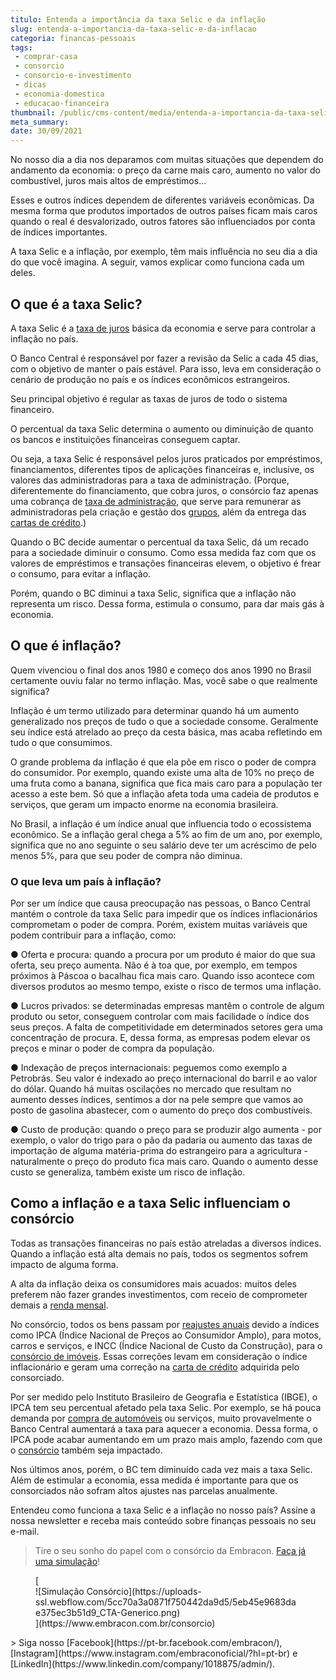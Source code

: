 ```yaml
---
titulo: Entenda a importância da taxa Selic e da inflação
slug: entenda-a-importancia-da-taxa-selic-e-da-inflacao
categoria: financas-pessoais
tags:
 - comprar-casa
 - consorcio
 - consorcio-e-investimento
 - dicas
 - economia-domestica
 - educacao-financeira
thumbnail: /public/cms-content/media/entenda-a-importancia-da-taxa-selic-e-da-inflacao.png
meta_summary: 
date: 30/09/2021
---
```

No nosso dia a dia nos deparamos com muitas situações que dependem do andamento da economia: o preço da carne mais caro, aumento no valor do combustível, juros mais altos de empréstimos…

Esses e outros índices dependem de diferentes variáveis econômicas. Da mesma forma que produtos importados de outros países ficam mais caros quando o real é desvalorizado, outros fatores são influenciados por conta de índices importantes.

A taxa Selic e a inflação, por exemplo, têm mais influência no seu dia a dia do que você imagina. A seguir, vamos explicar como funciona cada um deles.

O que é a taxa Selic?
---------------------

A taxa Selic é a [taxa de juros](https://www.embracon.com.br/blog/parcela-de-consorcio-tem-juros) básica da economia e serve para controlar a inflação no país.

O Banco Central é responsável por fazer a revisão da Selic a cada 45 dias, com o objetivo de manter o país estável. Para isso, leva em consideração o cenário de produção no país e os índices econômicos estrangeiros.

Seu principal objetivo é regular as taxas de juros de todo o sistema financeiro.

O percentual da taxa Selic determina o aumento ou diminuição de quanto os bancos e instituições financeiras conseguem captar.

Ou seja, a taxa Selic é responsável pelos juros praticados por empréstimos, financiamentos, diferentes tipos de aplicações financeiras e, inclusive, os valores das administradoras para a taxa de administração. (Porque, diferentemente do financiamento, que cobra juros, o consórcio faz apenas uma cobrança de [taxa de administração](https://www.embracon.com.br/conhecaoconsorcio/o-que-e-taxa-de-administracao), que serve para remunerar as administradoras pela criação e gestão dos [grupos](https://www.embracon.com.br/conhecaoconsorcio/o-que-e-um-grupo-de-consorcio), além da entrega das [cartas de crédito](https://www.embracon.com.br/conhecaoconsorcio/o-que-e-carta-de-credito).)

Quando o BC decide aumentar o percentual da taxa Selic, dá um recado para a sociedade diminuir o consumo. Como essa medida faz com que os valores de empréstimos e transações financeiras elevem, o objetivo é frear o consumo, para evitar a inflação.

Porém, quando o BC diminui a taxa Selic, significa que a inflação não representa um risco. Dessa forma, estimula o consumo, para dar mais gás à economia.

O que é inflação?
-----------------

Quem vivenciou o final dos anos 1980 e começo dos anos 1990 no Brasil certamente ouviu falar no termo inflação. Mas, você sabe o que realmente significa?

Inflação é um termo utilizado para determinar quando há um aumento generalizado nos preços de tudo o que a sociedade consome. Geralmente seu índice está atrelado ao preço da cesta básica, mas acaba refletindo em tudo o que consumimos.

O grande problema da inflação é que ela põe em risco o poder de compra do consumidor. Por exemplo, quando existe uma alta de 10% no preço de uma fruta como a banana, significa que fica mais caro para a população ter acesso a este bem. Só que a inflação afeta toda uma cadeia de produtos e serviços, que geram um impacto enorme na economia brasileira.

No Brasil, a inflação é um índice anual que influencia todo o ecossistema econômico. Se a inflação geral chega a 5% ao fim de um ano, por exemplo, significa que no ano seguinte o seu salário deve ter um acréscimo de pelo menos 5%, para que seu poder de compra não diminua.

### O que leva um país à inflação?

Por ser um índice que causa preocupação nas pessoas, o Banco Central mantém o controle da taxa Selic para impedir que os índices inflacionários comprometam o poder de compra. Porém, existem muitas variáveis que podem contribuir para a inflação, como:

● Oferta e procura: quando a procura por um produto é maior do que sua oferta, seu preço aumenta. Não é à toa que, por exemplo, em tempos próximos à Páscoa o bacalhau fica mais caro. Quando isso acontece com diversos produtos ao mesmo tempo, existe o risco de termos uma inflação.

● Lucros privados: se determinadas empresas mantêm o controle de algum produto ou setor, conseguem controlar com mais facilidade o índice dos seus preços. A falta de competitividade em determinados setores gera uma concentração de procura. E, dessa forma, as empresas podem elevar os preços e minar o poder de compra da população.

● Indexação de preços internacionais: peguemos como exemplo a Petrobrás. Seu valor é indexado ao preço internacional do barril e ao valor do dólar. Quando há muitas oscilações no mercado que resultam no aumento desses índices, sentimos a dor na pele sempre que vamos ao posto de gasolina abastecer, com o aumento do preço dos combustíveis.

● Custo de produção: quando o preço para se produzir algo aumenta - por exemplo, o valor do trigo para o pão da padaria ou aumento das taxas de importação de alguma matéria-prima do estrangeiro para a agricultura - naturalmente o preço do produto fica mais caro. Quando o aumento desse custo se generaliza, também existe um risco de inflação.

Como a inflação e a taxa Selic influenciam o consórcio
------------------------------------------------------

Todas as transações financeiras no país estão atreladas a diversos índices. Quando a inflação está alta demais no país, todos os segmentos sofrem impacto de alguma forma.

A alta da inflação deixa os consumidores mais acuados: muitos deles preferem não fazer grandes investimentos, com receio de comprometer demais a [renda mensal](https://www.embracon.com.br/blog/qual-o-melhor-investimento-para-r-50-r-500-ou-r-5000).

No consórcio, todos os bens passam por [reajustes anuais](https://www.embracon.com.br/blog/reajuste-do-consorcio-entenda) devido a índices como IPCA (Índice Nacional de Preços ao Consumidor Amplo), para motos, carros e serviços, e INCC (Índice Nacional de Custo da Construção), para o [consórcio de imóveis](https://www.embracon.com.br/consorcio-de-imoveis). Essas correções levam em consideração o índice inflacionário e geram uma correção na [carta de crédito](https://www.embracon.com.br/conhecaoconsorcio/o-que-e-carta-de-credito) adquirida pelo consorciado.

Por ser medido pelo Instituto Brasileiro de Geografia e Estatística (IBGE), o IPCA tem seu percentual afetado pela taxa Selic. Por exemplo, se há pouca demanda por [compra de automóveis](https://www.embracon.com.br/consorcio-de-carros) ou serviços, muito provavelmente o Banco Central aumentará a taxa para aquecer a economia. Dessa forma, o IPCA pode acabar aumentando em um prazo mais amplo, fazendo com que o [consórcio](https://www.embracon.com.br/consorcio-de-carros) também seja impactado.

Nos últimos anos, porém, o BC tem diminuído cada vez mais a taxa Selic. Além de estimular a economia, essa medida é importante para que os consorciados não sofram altos ajustes nas parcelas anualmente.

Entendeu como funciona a taxa Selic e a inflação no nosso país? Assine a nossa newsletter e receba mais conteúdo sobre finanças pessoais no seu e-mail.

> Tire o seu sonho do papel com o consórcio da Embracon. [Faça já uma simulação](https://www.embracon.com.br/consorcio-de-carros)!

<figure class="w-richtext-figure-type-image w-richtext-align-center">[<div>![Simulação Consórcio](https://uploads-ssl.webflow.com/5cc70a3a0871f750442da9d5/5eb45e9683dae375ec3b51d9_CTA-Generico.png)</div>](https://www.embracon.com.br/consorcio)</figure>> Siga nosso [Facebook](https://pt-br.facebook.com/embracon/), [Instagram](https://www.instagram.com/embraconoficial/?hl=pt-br) e [LinkedIn](https://www.linkedin.com/company/1018875/admin/).

‍
